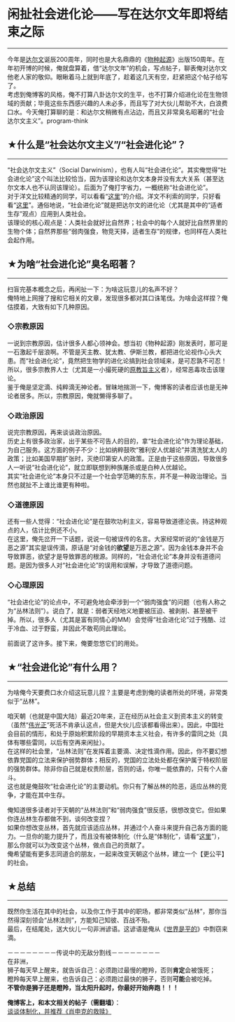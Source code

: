 # 闲扯社会进化论——写在达尔文年即将结束之际 

-----

 今年是[达尔文](https://zh.wikipedia.org/wiki/%E6%9F%A5%E5%B0%94%E6%96%AF%C2%B7%E8%BE%BE%E5%B0%94%E6%96%87)诞辰200周年，同时也是大名鼎鼎的《[物种起源](https://zh.wikipedia.org/wiki/%E7%89%A9%E7%A7%8D%E8%B5%B7%E6%BA%90)》出版150周年。在年初开博的时候，俺就盘算着，借“达尔文年”的机会，写点帖子，聊表俺对达尔文他老人家的敬仰。眼瞅着马上就到年底了，趁着这几天有空，赶紧把这个帖子给写了。  
 考虑到俺博客的风格，俺不打算八卦达尔文的生平，也不打算介绍进化论在生物领域的贡献；毕竟这些东西感兴趣的人未必多，而且写了对大伙儿帮助不大，白浪费口水。今天俺打算聊的是：和达尔文稍微有点沾边，而且又非常臭名昭著的“社会达尔文主义”。program-think  
   
   
 ## ★什么是“社会达尔文主义”/“社会进化论”？
----------------------

  
 “社会达尔文主义”（Social Darwinism），也有人叫“社会进化论”。其实俺觉得“社会进化论”这个叫法比较恰当，因为该理论和达尔文本身并没有太大关系（甚至达尔文本人也不认同该理论）。后面为了俺打字省力，一概统称“社会进化论”。  
 对于洋文比较精通的同学，可以看看“[这里](https://en.wikipedia.org/wiki/Social_Darwinism)”的介绍。洋文不利索的同学，只好看看“[这里](https://zh.wikipedia.org/wiki/%E7%A4%BE%E4%BC%9A%E8%BE%BE%E5%B0%94%E6%96%87%E4%B8%BB%E4%B9%89)”。通俗地说，“社会进化论”就是把达尔文的进化论（尤其是其中的“适者生存”观点）应用到人类社会。  
 该理论的核心观点是：人类社会就好比自然界；社会中的每个人就好比自然界里的生物个体；自然界那些“弱肉强食，物竞天择，适者生存”的规律，也同样在人类社会起作用。  
   
   
 ## ★为啥“社会进化论”臭名昭著？
---------------

  
 扫盲完基本概念之后，再闲扯一下：为啥这玩意儿的名声不好？  
 俺特地上网搜了搜和它相关的文章，发现很多都对其口诛笔伐。为啥会这样捏？俺估摸着，大致有如下几种原因。  
   
 ### ◇宗教原因

  
 一说到宗教原因，估计很多人都心领神会。想当初《物种起源》刚发表时，那可是一石激起千层浪啊。不管是天主教、犹太教、伊斯兰教，都把进化论视作心头大患。而“社会进化论”，竟然把生物学的进化论搞到社会领域来，是可忍孰不可忍！所以，很多宗教界人士（尤其是一小撮死硬的[原教旨主义](https://zh.wikipedia.org/wiki/%E5%8E%9F%E6%95%99%E6%97%A8%E4%B8%BB%E7%BE%A9)者），经常恶毒攻击该理论。  
 鉴于俺是坚定滴、纯粹滴无神论者。冒昧地揣测一下，俺博客的读者应该也是无神论者居多。所以，宗教原因，俺就懒得多聊了。  
   
 ### ◇政治原因

  
 说完宗教原因，再来谈谈政治原因。  
 历史上有很多政治家，出于某些不可告人的目的，拿“社会进化论”作为理论基础，为自己服务。这方面的例子不少：比如纳粹鼓吹“雅利安人优越论”并清洗犹太人的政策；比如美国早期扩张时，灭绝印第安人的政策。正是由于这些原因，导致很多人一听说“社会进化论”，就立即联想到种族屠杀或是白种人优越论。  
 其实“社会进化论”本身只不过是一个社会学范畴的东东，并不是一种政治理论。当然也就扯不上谁比谁更有种啦。  
   
 ### ◇道德原因

  
 还有一些人觉得：“社会进化论”是在鼓吹功利主义，容易导致道德沦丧。持这种观点的人，估计比例还不小。  
 在这里，俺先岔开一下话题，说说一句被误传的名言。大家经常听说的“金钱是万恶之源”其实是误传滴，原话是“对金钱的**欲望**是万恶之源”。因为金钱本身并不会导致罪恶，欲望才是导致罪恶的根源。同样的，“社会进化论”本身并没有道德问题。是因为很多人对“社会进化论”的误用和误解，才导致了道德问题。  
   
 ### ◇心理原因

  
 “社会进化论”的论点中，不可避免地会牵涉到一个“弱肉强食”的问题（也有人称之为“丛林法则”）。说白了，就是：弱者天经地义地要被压迫、被剥削、甚至被干掉。所以，很多人（尤其是富有同情心的MM）会觉得“社会进化论”过于残酷、过于冷血、过于野蛮，并因此不敢苟同此理论。  
   
 前面说了这许多。接下来，俺要忽悠它们的用处。  
   
   
 ## ★“社会进化论”有什么用？
-------------

  
 为啥俺今天要费口水介绍这玩意儿捏？主要是考虑到俺的读者所处的环境，非常类似于“丛林”。  
   
 咱天朝（也就是中国大陆）最近20年来，正在经历从社会主义到资本主义的转变（虽然“[伟光正](https://zh.wikipedia.org/wiki/%E5%AF%B9%E4%B8%AD%E5%9B%BD%E5%85%B1%E4%BA%A7%E5%85%9A%E7%9A%84%E8%B4%AC%E7%A7%B0)”死活不肯承认这点，但是大伙儿应该都看得出来）。因此，中国社会目前的情形，和处于原始积累阶段的早期资本主义社会，有许多的雷同之处（具体有哪些雷同，以后有空再来闲扯）。  
 在这样的社会里，“丛林法则”在发挥着主要滴、决定性滴作用。因此，你不要幻想依靠党国的立法来保护弱势群体；相反的，党国的立法处处都在保护属于特权阶层的强势群体。除非你自己就是权贵阶层，否则的话，你唯一能依靠的，只有个人奋斗。  
 这也就是俺鼓吹“社会进化论”的主要动机。你只有了解丛林的险恶，适应丛林的竞争，才能在其中生存。  
   
 俺知道很多读者对于天朝的“丛林法则”和“弱肉强食”很反感，很想改变它。但如果你连丛林生存都做不到，谈何改变捏？  
 如果你想改变丛林，首先就应该适应丛林，并通过个人奋斗来提升自己各方面的能力。一旦你的能力提升了，而且没有被体制化（什么是“体制化”，请看“[这里](https://program-think.blogspot.com/2010/11/institutionalize.html)”），那么你就可以为改变这个丛林，做点自己的贡献了。  
 俺希望能有更多志同道合的朋友，一起来改变天朝这个丛林，建立一个【更公平】的社会。  
   
   
 ## ★总结
---

  
 既然你生活在其中的社会，以及你工作于其中的职场，都非常类似“丛林”，那你当然得深刻领会“丛林法则”，方能知己知彼、百战不殆。  
 最后，在结尾处，送大伙儿一句非洲谚语。这谚语是俺从《[世界是平的](https://zh.wikipedia.org/wiki/%E4%B8%96%E7%95%8C%E6%98%AF%E5%B9%B3%E7%9A%84)》中剽窃来滴。  
   
 －－－－－－－－传说中的无敌分割线－－－－－－－－  
 在非洲，  
 狮子每天早上醒来，就告诉自己：必须跑过最慢的瞪羚，否则**肯定**会被饿死；  
 瞪羚每天早上醒来，也告诉自己：必须跑过最快的狮子，否则**可能**会被吃掉。  
 **不管你是狮子还是瞪羚，当太阳升起时，你最好开始奔跑！！！**  
   
   
 **俺博客上，和本文相关的帖子（需翻墙）**：  
 [谈谈体制化，并推荐《肖申克的救赎》](https://program-think.blogspot.com/2010/11/institutionalize.html) 